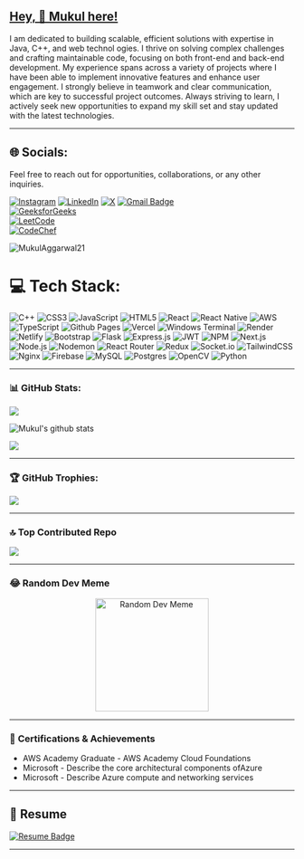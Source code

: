  ## [Hey, 👋 Mukul here!](https://mukul-portfolio-bay.vercel.app/)  
           
             
I am dedicated to building scalable, efficient solutions with  expertise in Java, C++, and web technol ogies. I thrive on solving complex challenges and crafting maintainable code, focusing on both front-end and back-end development. My experience spans across a variety of projects where I have been able to implement innovative features and enhance user engagement. I strongly believe in teamwork and clear communication, which are key to successful project outcomes. Always striving to learn, I actively seek new opportunities to expand my skill set and stay updated with the latest technologies.

---    
   
## 🌐 Socials:

Feel free to reach out for opportunities, collaborations, or any other inquiries.

[![Instagram](https://img.shields.io/badge/Instagram-%23E4405F.svg?logo=Instagram&logoColor=white)](https://instagram.com/mukul_aggarwal21_/) [![LinkedIn](https://img.shields.io/badge/LinkedIn-%230077B5.svg?logo=linkedin&logoColor=white)](https://www.linkedin.com/in/mukul-aggarwal-850368261/) [![X](https://img.shields.io/badge/X-black.svg?logo=X&logoColor=white)](https://x.com/)  [![Gmail Badge](https://img.shields.io/badge/-mukulaggarwal219@gmail.com-c14438?style=flat-square&logo=Gmail&logoColor=white&link=mailto:mukulaggarwal219@gmail.com)](mailto:mukulaggarwal219@gmail.com)  
[![GeeksforGeeks](https://img.shields.io/badge/GeeksforGeeks-%230A9F3D.svg?logo=GeeksforGeeks&logoColor=white)](https://www.geeksforgeeks.org/user/aggarwalmyc93/)  
[![LeetCode](https://img.shields.io/badge/LeetCode-%23FFA116.svg?logo=LeetCode&logoColor=white)](https://leetcode.com/u/AGGARWAL_MUKUL21/)  
[![CodeChef](https://img.shields.io/badge/CodeChef-%23CC8D00.svg?logo=CodeChef&logoColor=white)](https://www.codechef.com/users/aggarwal_mukul)



<p align="left"> <img src="https://komarev.com/ghpvc/?username=MukulAggarwal21" alt="MukulAggarwal21" /> </p>




# 💻 Tech Stack:
<p align="left">
  <img src="https://img.shields.io/badge/c++-%2300599C.svg?style=flat-square&logo=c%2B%2B&logoColor=white" alt="C++"/>
  <img src="https://img.shields.io/badge/css3-%231572B6.svg?style=flat-square&logo=css3&logoColor=white" alt="CSS3"/>
  <img src="https://img.shields.io/badge/javascript-%23323330.svg?style=flat-square&logo=javascript&logoColor=%23F7DF1E" alt="JavaScript"/>
  <img src="https://img.shields.io/badge/html5-%23E34F26.svg?style=flat-square&logo=html5&logoColor=white" alt="HTML5"/>
  <img src="https://img.shields.io/badge/react-%2320232a.svg?style=flat-square&logo=react&logoColor=%2361DAFB" alt="React"/>
  <img src="https://img.shields.io/badge/react_native-%2320232a.svg?style=flat-square&logo=react&logoColor=%2361DAFB" alt="React Native"/>
  <img src="https://img.shields.io/badge/AWS-%23FF9900.svg?style=flat-square&logo=amazon-aws&logoColor=white" alt="AWS"/>
  <img src="https://img.shields.io/badge/typescript-%23007ACC.svg?style=flat-square&logo=typescript&logoColor=white" alt="TypeScript"/>
  <img src="https://img.shields.io/badge/github%20pages-121013?style=flat-square&logo=github&logoColor=white" alt="Github Pages"/>
  <img src="https://img.shields.io/badge/vercel-%23000000.svg?style=flat-square&logo=vercel&logoColor=white" alt="Vercel"/>
  <img src="https://img.shields.io/badge/Windows%20Terminal-%234D4D4D.svg?style=flat-square&logo=windows-terminal&logoColor=white" alt="Windows Terminal"/>
  <img src="https://img.shields.io/badge/Render-%46E3B7.svg?style=flat-square&logo=render&logoColor=white" alt="Render"/>
  <img src="https://img.shields.io/badge/netlify-%23000000.svg?style=flat-square&logo=netlify&logoColor=%2300C7B7" alt="Netlify"/>
  <img src="https://img.shields.io/badge/bootstrap-%238511FA.svg?style=flat-square&logo=bootstrap&logoColor=white" alt="Bootstrap"/>
  <img src="https://img.shields.io/badge/flask-%23000.svg?style=flat-square&logo=flask&logoColor=white" alt="Flask"/>
  <img src="https://img.shields.io/badge/express.js-%23404d59.svg?style=flat-square&logo=express&logoColor=%2361DAFB" alt="Express.js"/>
  <img src="https://img.shields.io/badge/JWT-black?style=flat-square&logo=JSON%20web%20tokens" alt="JWT"/>
  <img src="https://img.shields.io/badge/NPM-%23CB3837.svg?style=flat-square&logo=npm&logoColor=white" alt="NPM"/>
  <img src="https://img.shields.io/badge/Next-black?style=flat-square&logo=next.js&logoColor=white" alt="Next.js"/>
  <img src="https://img.shields.io/badge/node.js-6DA55F?style=flat-square&logo=node.js&logoColor=white" alt="Node.js"/>
  <img src="https://img.shields.io/badge/NODEMON-%23323330.svg?style=flat-square&logo=nodemon&logoColor=%23BBDEAD" alt="Nodemon"/>
  <img src="https://img.shields.io/badge/React_Router-CA4245?style=flat-square&logo=react-router&logoColor=white" alt="React Router"/>
  <img src="https://img.shields.io/badge/redux-%23593d88.svg?style=flat-square&logo=redux&logoColor=white" alt="Redux"/>
  <img src="https://img.shields.io/badge/socket.io-black?style=flat-square&logo=socket.io&badgeColor=010101" alt="Socket.io"/>
  <img src="https://img.shields.io/badge/tailwindcss-%2338B2AC.svg?style=flat-square&logo=tailwind-css&logoColor=white" alt="TailwindCSS"/>
  <img src="https://img.shields.io/badge/nginx-%23009639.svg?style=flat-square&logo=nginx&logoColor=white" alt="Nginx"/>
  <img src="https://img.shields.io/badge/Firebase-039BE5?style=flat-square&logo=Firebase&logoColor=white" alt="Firebase"/>
  <img src="https://img.shields.io/badge/mysql-%2300000f.svg?style=flat-square&logo=mysql&logoColor=white" alt="MySQL"/>
  <img src="https://img.shields.io/badge/postgres-%23316192.svg?style=flat-square&logo=postgresql&logoColor=white" alt="Postgres"/>
  <img src="https://img.shields.io/badge/opencv-%235C3EE8.svg?style=flat-square&logo=opencv&logoColor=white" alt="OpenCV"/>
  <img src="https://img.shields.io/badge/python-%233776AB.svg?style=flat-square&logo=python&logoColor=white" alt="Python"/>
</p>





---

### 📊 **GitHub Stats:**

<img src = "https://github-readme-stats.vercel.app/api/top-langs/?username=MukulAggarwal21&layout=compact">

![Mukul's github stats](https://github-readme-stats.vercel.app/api?username=MukulAggarwal21&show_icons=true)

![](https://github-readme-streak-stats.herokuapp.com/?user=MukulAggarwal21&theme=dark&hide_border=false)<br/>


---

### 🏆 **GitHub Trophies:**
![](https://github-profile-trophy.vercel.app/?username=MukulAggarwal21&theme=darkhub&no-frame=false&no-bg=false&margin-w=4)

---


### 🔝 Top Contributed Repo
![](https://github-contributor-stats.vercel.app/api?username=MukulAggarwal21&limit=5&theme=dark&combine_all_yearly_contributions=true)

---

### 😂 **Random Dev Meme**

<div align="center">
  <img src="https://dz2cdn1.dzone.com/storage/temp/13990138-code-21.gif" alt="Random Dev Meme" style="height: 200px;" />
</div>

---

### 🌟 **Certifications & Achievements**

- AWS Academy Graduate - AWS Academy Cloud Foundations
- Microsoft - Describe the core architectural components ofAzure
- Microsoft - Describe Azure compute and networking services
---

## 📄 Resume

[![Resume Badge](https://img.shields.io/badge/Download%20Resume-%2300C7B7.svg?style=flat-square&logo=google-drive&logoColor=white)](https://drive.google.com/file/d/1XDDHLFv-rkUNH87q7lxOTiMTD1qqH9cS/view?usp=sharing)

---
